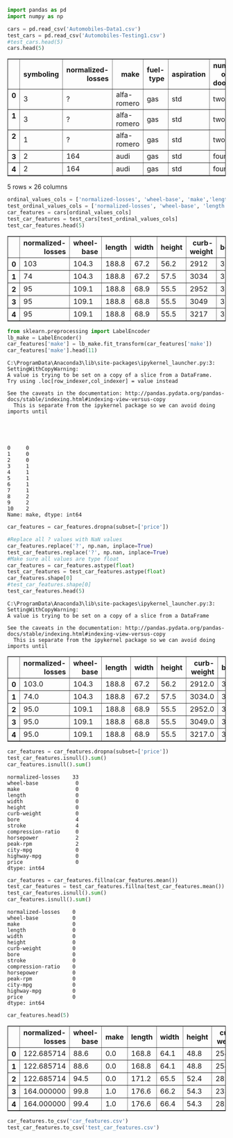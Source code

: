 

```python
import pandas as pd
import numpy as np
```


```python
cars = pd.read_csv('Automobiles-Data1.csv')
test_cars = pd.read_csv('Automobiles-Testing1.csv')
#test_cars.head(5)
cars.head(5)
```




<div>
<style>
    .dataframe thead tr:only-child th {
        text-align: right;
    }

    .dataframe thead th {
        text-align: left;
    }

    .dataframe tbody tr th {
        vertical-align: top;
    }
</style>
<table border="1" class="dataframe">
  <thead>
    <tr style="text-align: right;">
      <th></th>
      <th>symboling</th>
      <th>normalized-losses</th>
      <th>make</th>
      <th>fuel-type</th>
      <th>aspiration</th>
      <th>num-of-doors</th>
      <th>body-style</th>
      <th>drive-wheels</th>
      <th>engine-location</th>
      <th>wheel-base</th>
      <th>...</th>
      <th>engine-size</th>
      <th>fuel-system</th>
      <th>bore</th>
      <th>stroke</th>
      <th>compression-ratio</th>
      <th>horsepower</th>
      <th>peak-rpm</th>
      <th>city-mpg</th>
      <th>highway-mpg</th>
      <th>price</th>
    </tr>
  </thead>
  <tbody>
    <tr>
      <th>0</th>
      <td>3</td>
      <td>?</td>
      <td>alfa-romero</td>
      <td>gas</td>
      <td>std</td>
      <td>two</td>
      <td>convertible</td>
      <td>rwd</td>
      <td>front</td>
      <td>88.6</td>
      <td>...</td>
      <td>130</td>
      <td>mpfi</td>
      <td>3.47</td>
      <td>2.68</td>
      <td>9.0</td>
      <td>111</td>
      <td>5000</td>
      <td>21</td>
      <td>27</td>
      <td>13495</td>
    </tr>
    <tr>
      <th>1</th>
      <td>3</td>
      <td>?</td>
      <td>alfa-romero</td>
      <td>gas</td>
      <td>std</td>
      <td>two</td>
      <td>convertible</td>
      <td>rwd</td>
      <td>front</td>
      <td>88.6</td>
      <td>...</td>
      <td>130</td>
      <td>mpfi</td>
      <td>3.47</td>
      <td>2.68</td>
      <td>9.0</td>
      <td>111</td>
      <td>5000</td>
      <td>21</td>
      <td>27</td>
      <td>16500</td>
    </tr>
    <tr>
      <th>2</th>
      <td>1</td>
      <td>?</td>
      <td>alfa-romero</td>
      <td>gas</td>
      <td>std</td>
      <td>two</td>
      <td>hatchback</td>
      <td>rwd</td>
      <td>front</td>
      <td>94.5</td>
      <td>...</td>
      <td>152</td>
      <td>mpfi</td>
      <td>2.68</td>
      <td>3.47</td>
      <td>9.0</td>
      <td>154</td>
      <td>5000</td>
      <td>19</td>
      <td>26</td>
      <td>16500</td>
    </tr>
    <tr>
      <th>3</th>
      <td>2</td>
      <td>164</td>
      <td>audi</td>
      <td>gas</td>
      <td>std</td>
      <td>four</td>
      <td>sedan</td>
      <td>fwd</td>
      <td>front</td>
      <td>99.8</td>
      <td>...</td>
      <td>109</td>
      <td>mpfi</td>
      <td>3.19</td>
      <td>3.4</td>
      <td>10.0</td>
      <td>102</td>
      <td>5500</td>
      <td>24</td>
      <td>30</td>
      <td>13950</td>
    </tr>
    <tr>
      <th>4</th>
      <td>2</td>
      <td>164</td>
      <td>audi</td>
      <td>gas</td>
      <td>std</td>
      <td>four</td>
      <td>sedan</td>
      <td>4wd</td>
      <td>front</td>
      <td>99.4</td>
      <td>...</td>
      <td>136</td>
      <td>mpfi</td>
      <td>3.19</td>
      <td>3.4</td>
      <td>8.0</td>
      <td>115</td>
      <td>5500</td>
      <td>18</td>
      <td>22</td>
      <td>17450</td>
    </tr>
  </tbody>
</table>
<p>5 rows × 26 columns</p>
</div>




```python
ordinal_values_cols = ['normalized-losses', 'wheel-base', 'make','length', 'width', 'height','curb-weight', 'bore', 'stroke', 'compression-ratio', 'horsepower', 'peak-rpm', 'city-mpg', 'highway-mpg', 'price']
test_ordinal_values_cols = ['normalized-losses', 'wheel-base', 'length', 'width', 'height', 'curb-weight', 'bore', 'stroke', 'compression-ratio', 'horsepower', 'peak-rpm', 'city-mpg', 'highway-mpg']
car_features = cars[ordinal_values_cols]
test_car_features = test_cars[test_ordinal_values_cols]
test_car_features.head(5)
```




<div>
<style>
    .dataframe thead tr:only-child th {
        text-align: right;
    }

    .dataframe thead th {
        text-align: left;
    }

    .dataframe tbody tr th {
        vertical-align: top;
    }
</style>
<table border="1" class="dataframe">
  <thead>
    <tr style="text-align: right;">
      <th></th>
      <th>normalized-losses</th>
      <th>wheel-base</th>
      <th>length</th>
      <th>width</th>
      <th>height</th>
      <th>curb-weight</th>
      <th>bore</th>
      <th>stroke</th>
      <th>compression-ratio</th>
      <th>horsepower</th>
      <th>peak-rpm</th>
      <th>city-mpg</th>
      <th>highway-mpg</th>
    </tr>
  </thead>
  <tbody>
    <tr>
      <th>0</th>
      <td>103</td>
      <td>104.3</td>
      <td>188.8</td>
      <td>67.2</td>
      <td>56.2</td>
      <td>2912</td>
      <td>3.78</td>
      <td>3.15</td>
      <td>9.5</td>
      <td>114</td>
      <td>5400</td>
      <td>23</td>
      <td>28</td>
    </tr>
    <tr>
      <th>1</th>
      <td>74</td>
      <td>104.3</td>
      <td>188.8</td>
      <td>67.2</td>
      <td>57.5</td>
      <td>3034</td>
      <td>3.78</td>
      <td>3.15</td>
      <td>9.5</td>
      <td>114</td>
      <td>5400</td>
      <td>23</td>
      <td>28</td>
    </tr>
    <tr>
      <th>2</th>
      <td>95</td>
      <td>109.1</td>
      <td>188.8</td>
      <td>68.9</td>
      <td>55.5</td>
      <td>2952</td>
      <td>3.78</td>
      <td>3.15</td>
      <td>9.5</td>
      <td>114</td>
      <td>5400</td>
      <td>23</td>
      <td>28</td>
    </tr>
    <tr>
      <th>3</th>
      <td>95</td>
      <td>109.1</td>
      <td>188.8</td>
      <td>68.8</td>
      <td>55.5</td>
      <td>3049</td>
      <td>3.78</td>
      <td>3.15</td>
      <td>8.7</td>
      <td>160</td>
      <td>5300</td>
      <td>19</td>
      <td>25</td>
    </tr>
    <tr>
      <th>4</th>
      <td>95</td>
      <td>109.1</td>
      <td>188.8</td>
      <td>68.9</td>
      <td>55.5</td>
      <td>3217</td>
      <td>3.01</td>
      <td>3.40</td>
      <td>23.0</td>
      <td>106</td>
      <td>4800</td>
      <td>26</td>
      <td>27</td>
    </tr>
  </tbody>
</table>
</div>




```python
from sklearn.preprocessing import LabelEncoder
lb_make = LabelEncoder()
car_features['make'] = lb_make.fit_transform(car_features['make'])
car_features['make'].head(11)
```

    C:\ProgramData\Anaconda3\lib\site-packages\ipykernel_launcher.py:3: SettingWithCopyWarning: 
    A value is trying to be set on a copy of a slice from a DataFrame.
    Try using .loc[row_indexer,col_indexer] = value instead
    
    See the caveats in the documentation: http://pandas.pydata.org/pandas-docs/stable/indexing.html#indexing-view-versus-copy
      This is separate from the ipykernel package so we can avoid doing imports until
    




    0     0
    1     0
    2     0
    3     1
    4     1
    5     1
    6     1
    7     1
    8     2
    9     2
    10    2
    Name: make, dtype: int64




```python
car_features = car_features.dropna(subset=['price'])
```


```python
#Replace all ? values with NaN values
car_features.replace('?', np.nan, inplace=True)
test_car_features.replace('?', np.nan, inplace=True)
#Make sure all values are type float
car_features = car_features.astype(float)
test_car_features = test_car_features.astype(float)
car_features.shape[0]
#test_car_features.shape[0]
test_car_features.head(5)
```

    C:\ProgramData\Anaconda3\lib\site-packages\ipykernel_launcher.py:3: SettingWithCopyWarning: 
    A value is trying to be set on a copy of a slice from a DataFrame
    
    See the caveats in the documentation: http://pandas.pydata.org/pandas-docs/stable/indexing.html#indexing-view-versus-copy
      This is separate from the ipykernel package so we can avoid doing imports until
    




<div>
<style>
    .dataframe thead tr:only-child th {
        text-align: right;
    }

    .dataframe thead th {
        text-align: left;
    }

    .dataframe tbody tr th {
        vertical-align: top;
    }
</style>
<table border="1" class="dataframe">
  <thead>
    <tr style="text-align: right;">
      <th></th>
      <th>normalized-losses</th>
      <th>wheel-base</th>
      <th>length</th>
      <th>width</th>
      <th>height</th>
      <th>curb-weight</th>
      <th>bore</th>
      <th>stroke</th>
      <th>compression-ratio</th>
      <th>horsepower</th>
      <th>peak-rpm</th>
      <th>city-mpg</th>
      <th>highway-mpg</th>
    </tr>
  </thead>
  <tbody>
    <tr>
      <th>0</th>
      <td>103.0</td>
      <td>104.3</td>
      <td>188.8</td>
      <td>67.2</td>
      <td>56.2</td>
      <td>2912.0</td>
      <td>3.78</td>
      <td>3.15</td>
      <td>9.5</td>
      <td>114.0</td>
      <td>5400.0</td>
      <td>23.0</td>
      <td>28.0</td>
    </tr>
    <tr>
      <th>1</th>
      <td>74.0</td>
      <td>104.3</td>
      <td>188.8</td>
      <td>67.2</td>
      <td>57.5</td>
      <td>3034.0</td>
      <td>3.78</td>
      <td>3.15</td>
      <td>9.5</td>
      <td>114.0</td>
      <td>5400.0</td>
      <td>23.0</td>
      <td>28.0</td>
    </tr>
    <tr>
      <th>2</th>
      <td>95.0</td>
      <td>109.1</td>
      <td>188.8</td>
      <td>68.9</td>
      <td>55.5</td>
      <td>2952.0</td>
      <td>3.78</td>
      <td>3.15</td>
      <td>9.5</td>
      <td>114.0</td>
      <td>5400.0</td>
      <td>23.0</td>
      <td>28.0</td>
    </tr>
    <tr>
      <th>3</th>
      <td>95.0</td>
      <td>109.1</td>
      <td>188.8</td>
      <td>68.8</td>
      <td>55.5</td>
      <td>3049.0</td>
      <td>3.78</td>
      <td>3.15</td>
      <td>8.7</td>
      <td>160.0</td>
      <td>5300.0</td>
      <td>19.0</td>
      <td>25.0</td>
    </tr>
    <tr>
      <th>4</th>
      <td>95.0</td>
      <td>109.1</td>
      <td>188.8</td>
      <td>68.9</td>
      <td>55.5</td>
      <td>3217.0</td>
      <td>3.01</td>
      <td>3.40</td>
      <td>23.0</td>
      <td>106.0</td>
      <td>4800.0</td>
      <td>26.0</td>
      <td>27.0</td>
    </tr>
  </tbody>
</table>
</div>




```python
car_features = car_features.dropna(subset=['price'])
test_car_features.isnull().sum()
car_features.isnull().sum()
```




    normalized-losses    33
    wheel-base            0
    make                  0
    length                0
    width                 0
    height                0
    curb-weight           0
    bore                  4
    stroke                4
    compression-ratio     0
    horsepower            2
    peak-rpm              2
    city-mpg              0
    highway-mpg           0
    price                 0
    dtype: int64




```python
car_features = car_features.fillna(car_features.mean())
test_car_features = test_car_features.fillna(test_car_features.mean())
test_car_features.isnull().sum()
car_features.isnull().sum()
```




    normalized-losses    0
    wheel-base           0
    make                 0
    length               0
    width                0
    height               0
    curb-weight          0
    bore                 0
    stroke               0
    compression-ratio    0
    horsepower           0
    peak-rpm             0
    city-mpg             0
    highway-mpg          0
    price                0
    dtype: int64




```python
car_features.head(5)
```




<div>
<style>
    .dataframe thead tr:only-child th {
        text-align: right;
    }

    .dataframe thead th {
        text-align: left;
    }

    .dataframe tbody tr th {
        vertical-align: top;
    }
</style>
<table border="1" class="dataframe">
  <thead>
    <tr style="text-align: right;">
      <th></th>
      <th>normalized-losses</th>
      <th>wheel-base</th>
      <th>make</th>
      <th>length</th>
      <th>width</th>
      <th>height</th>
      <th>curb-weight</th>
      <th>bore</th>
      <th>stroke</th>
      <th>compression-ratio</th>
      <th>horsepower</th>
      <th>peak-rpm</th>
      <th>city-mpg</th>
      <th>highway-mpg</th>
      <th>price</th>
    </tr>
  </thead>
  <tbody>
    <tr>
      <th>0</th>
      <td>122.685714</td>
      <td>88.6</td>
      <td>0.0</td>
      <td>168.8</td>
      <td>64.1</td>
      <td>48.8</td>
      <td>2548.0</td>
      <td>3.47</td>
      <td>2.68</td>
      <td>9.0</td>
      <td>111.0</td>
      <td>5000.0</td>
      <td>21.0</td>
      <td>27.0</td>
      <td>13495.0</td>
    </tr>
    <tr>
      <th>1</th>
      <td>122.685714</td>
      <td>88.6</td>
      <td>0.0</td>
      <td>168.8</td>
      <td>64.1</td>
      <td>48.8</td>
      <td>2548.0</td>
      <td>3.47</td>
      <td>2.68</td>
      <td>9.0</td>
      <td>111.0</td>
      <td>5000.0</td>
      <td>21.0</td>
      <td>27.0</td>
      <td>16500.0</td>
    </tr>
    <tr>
      <th>2</th>
      <td>122.685714</td>
      <td>94.5</td>
      <td>0.0</td>
      <td>171.2</td>
      <td>65.5</td>
      <td>52.4</td>
      <td>2823.0</td>
      <td>2.68</td>
      <td>3.47</td>
      <td>9.0</td>
      <td>154.0</td>
      <td>5000.0</td>
      <td>19.0</td>
      <td>26.0</td>
      <td>16500.0</td>
    </tr>
    <tr>
      <th>3</th>
      <td>164.000000</td>
      <td>99.8</td>
      <td>1.0</td>
      <td>176.6</td>
      <td>66.2</td>
      <td>54.3</td>
      <td>2337.0</td>
      <td>3.19</td>
      <td>3.40</td>
      <td>10.0</td>
      <td>102.0</td>
      <td>5500.0</td>
      <td>24.0</td>
      <td>30.0</td>
      <td>13950.0</td>
    </tr>
    <tr>
      <th>4</th>
      <td>164.000000</td>
      <td>99.4</td>
      <td>1.0</td>
      <td>176.6</td>
      <td>66.4</td>
      <td>54.3</td>
      <td>2824.0</td>
      <td>3.19</td>
      <td>3.40</td>
      <td>8.0</td>
      <td>115.0</td>
      <td>5500.0</td>
      <td>18.0</td>
      <td>22.0</td>
      <td>17450.0</td>
    </tr>
  </tbody>
</table>
</div>




```python
car_features.to_csv('car_features.csv')
test_car_features.to_csv('test_car_features.csv')
```
